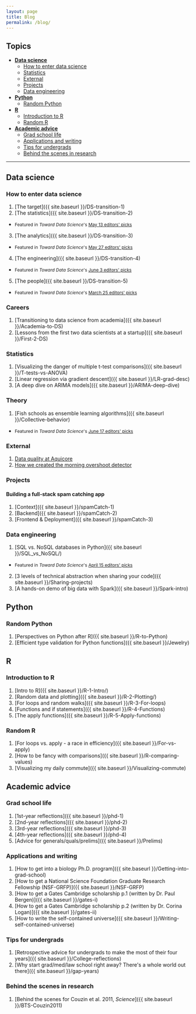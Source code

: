 ```yaml
---
layout: page
title: Blog
permalink: /blog/
---
```


## Topics
- [**Data science**](#data-science)
  - [How to enter data science](#how-to-enter-data-science)
  - [Statistics](#statistics)
  - [External](#external)
  - [Projects](#projects)
  - [Data engineering](#data-engineering)
- [**Python**](#python)
  - [Random Python](#random-python)
- [**R**](#r)
  - [Introduction to R](#introduction-to-r)
  - [Random R](#random-r)
- [**Academic advice**](#academic-advice)
  - [Grad school life](#grad-school-life)
  - [Applications and writing](#applications-and-writing)
  - [Tips for undergrads](#tips-for-undergrads)
  - [Behind the scenes in research](#behind-the-scenes-in-research)

---
## Data science
### How to enter data science
1. [The target]({{ site.baseurl }}/DS-transition-1)
2. [The statistics]({{  site.baseurl  }}/DS-transition-2)
  - <span style="font-size: 12px">Featured in _Toward Data Science_'s [May 13 editors' picks](https://towardsdatascience.com/what-problem-is-your-data-solving-f39ae1daa6e9)</span>
3. [The analytics]({{  site.baseurl  }}/DS-transition-3)
  - <span style="font-size: 12px">Featured in _Toward Data Science_'s [May 27 editors' picks](https://towardsdatascience.com/how-to-snap-out-of-a-data-science-slump-82314a9e4644)</span>
4. [The engineering]({{  site.baseurl  }}/DS-transition-4)
  - <span style="font-size: 12px">Featured in _Toward Data Science_'s [June 3 editors' picks](https://towardsdatascience.com/how-do-you-measure-success-as-a-data-scientist-11bc7f1ed608)
5. [The people]({{  site.baseurl  }}/DS-transition-5)
  - <span style="font-size: 12px">Featured in _Toward Data Science_'s [March 25 editors' picks](https://towardsdatascience.com/careers-in-machine-learning-python-music-and-ais-brain-connection-a40a3fd7fab1)</span>

### Careers
1. [Transitioning to data science from academia]({{  site.baseurl  }}/Academia-to-DS)
2. [Lessons from the first two data scientists at a startup]({{  site.baseurl  }}/First-2-DS)

### Statistics
1. [Visualizing the danger of multiple t-test comparisons]({{ site.baseurl }}/T-tests-vs-ANOVA)
2. [Linear regression via gradient descent]({{ site.baseurl }}/LR-grad-desc)
3. [A deep dive on ARIMA models]({{  site.baseurl  }}/ARIMA-deep-dive)

### Theory
1. [Fish schools as ensemble learning algorithms]({{  site.baseurl  }}/Collective-behavior)
  - <span style="font-size: 12px">Featured in _Toward Data Science_'s [June 17 editors' picks](https://towardsdatascience.com/can-ai-transform-the-way-we-recycle-our-trash-75a91bd9e0c6)</span>

### External
1. [Data quality at Aquicore](https://aquicore.com/blog/how-aquicore-built-the-ultimate-data-quality-safeguard/)
2. [How we created the morning overshoot detector](https://aquicore.com/blog/peak-a-boo-aq-ai-makes-peak-demand-surprises-disappear/)

### Projects
#### Building a full-stack spam catching app
1. [Context]({{  site.baseurl  }}/spamCatch-1)
2. [Backend]({{  site.baseurl  }}/spamCatch-2)
3. [Frontend & Deployment]({{  site.baseurl  }}/spamCatch-3)

### Data engineering
1. [SQL vs. NoSQL databases in Python]({{  site.baseurl  }}/SQL_vs_NoSQL/)
  - <span style="font-size: 12px">Featured in _Toward Data Science_'s [April 15 editors' picks](https://towardsdatascience.com/math-animations-irreproducible-research-and-telling-stories-with-data-d9b55aa3887b)</span>
2. [3 levels of technical abstraction when sharing your code]({{ site.baseurl }}/Sharing-projects)
3. [A hands-on demo of big data with Spark]({{  site.baseurl  }}/Spark-intro)

## Python
### Random Python
1. [Perspectives on Python after R]({{ site.baseurl }}/R-to-Python)
2. [Efficient type validation for Python functions]({{ site.baseurl }}/Jewelry)

## R
### Introduction to R
1. [Intro to R]({{ site.baseurl }}/R-1-Intro/)
2. [Random data and plotting]({{ site.baseurl }}/R-2-Plotting/)
3. [For loops and random walks]({{ site.baseurl }}/R-3-For-loops)
4. [Functions and if statements]({{ site.baseurl }}/R-4-Functions)
5. [The apply functions]({{ site.baseurl }}/R-5-Apply-functions)

### Random R
1. [For loops vs. apply - a race in efficiency]({{ site.baseurl }}/For-vs-apply)
2. [How to be fancy with comparisons]({{ site.baseurl }}/R-comparing-values)
3. [Visualizing my daily commute]({{ site.baseurl }}/Visualizing-commute)


## Academic advice
### Grad school life
1. [1st-year reflections]({{ site.baseurl }}/phd-1)
2. [2nd-year reflections]({{ site.baseurl }}/phd-2)
3. [3rd-year reflections]({{ site.baseurl }}/phd-3)
4. [4th-year reflections]({{ site.baseurl }}/phd-4)
5. [Advice for generals/quals/prelims]({{ site.baseurl }}/Prelims)

### Applications and writing
1. [How to get into a biology Ph.D. program]({{ site.baseurl }}/Getting-into-grad-school)
2. [How to get a National Science Foundation Graduate Research Fellowship (NSF-GRFP)]({{ site.baseurl }}/NSF-GRFP)
3. [How to get a Gates Cambridge scholarship p.1 (written by Dr. Paul Bergen)]({{ site.baseurl }}/gates-i)
4. [How to get a Gates Cambridge scholarship p.2 (written by Dr. Corina Logan)]({{ site.baseurl }}/gates-ii)
5. [How to write the self-contained universe]({{ site.baseurl }}/Writing-self-contained-universe)

### Tips for undergrads
1. [Retrospective advice for undergrads to make the most of their four years]({{ site.baseurl }}/College-reflections)
2. [Why start grad/med/law school right away? There's a whole world out there]({{ site.baseurl }}/gap-years)

### Behind the scenes in research
1. [Behind the scenes for Couzin et al. 2011, *Science*]({{ site.baseurl }}/BTS-Couzin2011)
